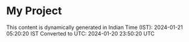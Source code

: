 # My Project

This content is dynamically generated in Indian Time (IST): 2024-01-21 05:20:20 IST
Converted to UTC: 2024-01-20 23:50:20 UTC
